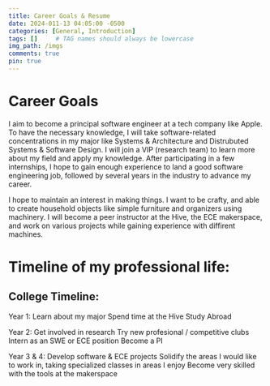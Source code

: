 ```yaml
---
title: Career Goals & Resume
date: 2024-011-13 04:05:00 -0500
categories: [General, Introduction]
tags: []     # TAG names should always be lowercase
img_path: /imgs
comments: true
pin: true
---
```

# Career Goals

I aim to become a principal software engineer at a tech company like Apple. To have the necessary knowledge, I will take software-related concentrations in my major like Systems & Architecture and Distrubuted Systems & Software Design.  I will join a VIP (research team) to learn more about my field and apply my knowledge. After participating in a few internships, I hope to gain enough experience to land a good software engineering job, followed by several years in the industry to advance my career. 

I hope to maintain an interest in making things. I want to be crafty, and able to create household objects like simple furniture and organizers using machinery. I will become a peer instructor at the Hive, the ECE makerspace, and work on various projects while gaining experience with diffirent machines.

# Timeline of my professional life:

## College Timeline:

Year 1: 
Learn about my major
Spend time at the Hive
Study Abroad

Year 2:
Get involved in research
Try new profesional / competitive clubs
Intern as an SWE or ECE position
Become a PI

Year 3 & 4: 
Develop software & ECE projects
Solidify the areas I would like to work in, taking specialized classes in areas I enjoy
Become very skilled with the tools at the makerspace

<object data="{{ npothu.github.io/posts/Career_Goals_&_Resume/ }}{{ npothu.github.io }}/_pdfs/Resume.pdf" width="1000" height="1000" type="application/pdf"></object>





